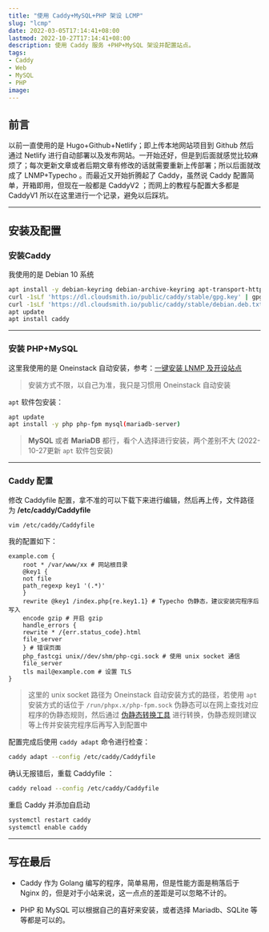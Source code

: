 ```yaml
---
title: "使用 Caddy+MySQL+PHP 架设 LCMP"
slug: "lcmp"
date: 2022-03-05T17:14:41+08:00
lastmod: 2022-10-27T17:14:41+08:00
description: 使用 Caddy 服务 +PHP+MySQL 架设并配置站点。
tags:
- Caddy
- Web
- MySQL
- PHP
image: 
---
```


## 前言

以前一直使用的是 Hugo+Github+Netlify；即上传本地网站项目到 Github 然后通过 Netlify 进行自动部署以及发布网站。一开始还好，但是到后面就感觉比较麻烦了；每次更新文章或者后期文章有修改的话就需要重新上传部署；所以后面就改成了 LNMP+Typecho 。而最近又开始折腾起了 Caddy，虽然说 Caddy 配置简单，开箱即用，但现在一般都是 CaddyV2 ；而网上的教程与配置大多都是 CaddyV1 所以在这里进行一个记录，避免以后踩坑。

<!--more-->

---

## 安装及配置

### 安装Caddy

我使用的是 Debian 10 系统

```bash
apt install -y debian-keyring debian-archive-keyring apt-transport-https
curl -1sLf 'https://dl.cloudsmith.io/public/caddy/stable/gpg.key' | gpg --dearmor -o /usr/share/keyrings/caddy-stable-archive-keyring.gpg
curl -1sLf 'https://dl.cloudsmith.io/public/caddy/stable/debian.deb.txt' | tee /etc/apt/sources.list.d/caddy-stable.list
apt update
apt install caddy
```
---

### 安装 PHP+MySQL

这里我使用的是 Oneinstack 自动安装，参考：[一键安装 LNMP 及开设站点](/archives/oneinstack)

> 安装方式不限，以自己为准，我只是习惯用 Oneinstack 自动安装

`apt` 软件包安装：

```bash
apt update
apt install -y php php-fpm mysql(mariadb-server)

```

> **MySQL** 或者 **MariaDB** 都行，看个人选择进行安装，两个差别不大 (2022-10-27更新 `apt` 软件包安装)

---

### Caddy 配置

修改 Caddyfile 配置，拿不准的可以下载下来进行编辑，然后再上传，文件路径为 **/etc/caddy/Caddyfile** 

```bash
vim /etc/caddy/Caddyfile
```

我的配置如下：

```caddyfile
example.com {
    root * /var/www/xx # 网站根目录
    @key1 {
	not file
	path_regexp key1 '(.*)'
    }
    rewrite @key1 /index.php{re.key1.1} # Typecho 伪静态，建议安装完程序后写入
    encode gzip # 开启 gzip
    handle_errors {
	rewrite * /{err.status_code}.html
	file_server
    } # 错误页面
    php_fastcgi unix//dev/shm/php-cgi.sock # 使用 unix socket 通信
    file_server
    tls mail@example.com # 设置 TLS
}
```

> 这里的 unix socket 路径为 Oneinstack 自动安装方式的路径，若使用 `apt` 安装方式的话位于 `/run/phpx.x/php-fpm.sock` 
> 伪静态可以在网上查找对应程序的伪静态规则，然后通过 <a href="https://www.toolnb.com/tools/rewriteTools.html" target="_blank">伪静态转换工具</a> 进行转换，伪静态规则建议等上传并安装完程序后再写入到配置中

配置完成后使用 `caddy adapt` 命令进行检查：

```bash
caddy adapt --config /etc/caddy/Caddyfile
```

确认无报错后，重载 Caddyfile ：

```bash
caddy reload --config /etc/caddy/Caddyfile
```

重启 Caddy 并添加自启动

```bash
systemctl restart caddy
systemctl enable caddy
```

---

## 写在最后

- Caddy 作为 Golang 编写的程序，简单易用，但是性能方面是稍落后于 Nginx 的，但是对于小站来说，这一点点的差距是可以忽略不计的。

- PHP 和 MySQL 可以根据自己的喜好来安装，或者选择 Mariadb、SQLite 等等都是可以的。
